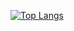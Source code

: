 [![Top Langs](https://github-readme-stats.vercel.app/api/top-langs/?username=ryuju1029
)](https://github.com/anuraghazra/github-readme-stats)

